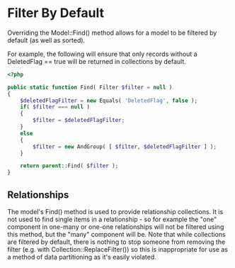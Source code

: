 # Filter By Default

Overriding the Model::Find() method allows for a model to be filtered by default (as well as
sorted).

For example, the following will ensure that only records without a DeletedFlag == true will be
returned in collections by default.

~~~php
<?php

public static function Find( Filter $filter = null )
{
	$deletedFlagFilter = new Equals( 'DeletedFlag', false );
	if( $filter === null )
	{
		$filter = $deletedFlagFilter;
	}
	else
	{
		$filter = new AndGroup( [ $filter, $deletedFlagFilter ] );
	}

	return parent::Find( $filter );
}

~~~

## Relationships

The model's Find() method is used to provide relationship collections. It is not used to find single
items in a relationship - so for example the "one" component in one-many or one-one relationships
will not be filtered using this method, but the "many" component will be. Note that while
collections are filtered by default, there is nothing to stop someone from removing the filter (e.g.
with Collection::ReplaceFilter()) so this is inappropriate for use as a method of data partitioning
as it's easily violated.
